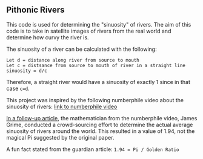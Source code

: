 ## Pithonic Rivers

This code is used for determining the "sinuosity" of rivers. The aim of this
code is to take in satellite images of rivers from the real world and determine
how curvy the river is. 

The sinuosity of a river can be calculated with the following:
```
Let d = distance along river from source to mouth
Let c = distsance from source to mouth of river in a straight line
sinuosity = d/c
```

Therefore, a straight river would have a sinuosity of exactly 1 since in that
case `c=d`.

This project was inspired by the following numberphile video about the
sinuosity of rivers: 
[link to numberphile video](https://www.youtube.com/watch?v=TUErNWBOkUM)

[In a follow-up article](https://www.theguardian.com/science/alexs-adventures-in-numberland/2015/mar/14/pi-day-2015-pi-rivers-truth-grime),
the mathematician from the numberphile video, 
James Grime, conducted a crowd-sourcing effort to determine the actual average 
sinuosity of rivers around the world. This resulted in a value of 1.94, 
not the magical Pi suggested by the original paper.

A fun fact stated from the guardian article: `1.94 = Pi / Golden Ratio`